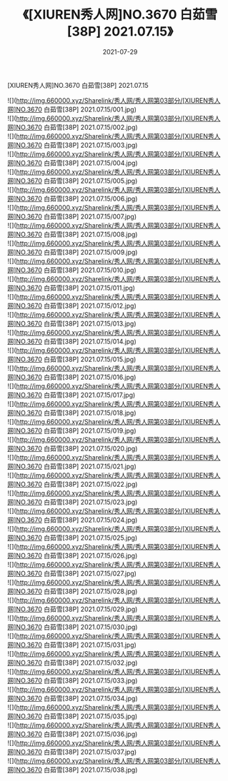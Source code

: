 ﻿---
layout: post
title:  《[XIUREN秀人网]NO.3670 白茹雪[38P] 2021.07.15》
date:   2021-07-29
img: http://img.660000.xyz/Sharelink/秀人网/秀人网第03部分/[XIUREN秀人网]NO.3670 白茹雪[38P] 2021.07.15/000.jpg
categories: [美女, 清纯, 唯美]
---

[XIUREN秀人网]NO.3670 白茹雪[38P] 2021.07.15

  ![](http://img.660000.xyz/Sharelink/秀人网/秀人网第03部分/[XIUREN秀人网]NO.3670 白茹雪[38P] 2021.07.15/001.jpg) <br> ![](http://img.660000.xyz/Sharelink/秀人网/秀人网第03部分/[XIUREN秀人网]NO.3670 白茹雪[38P] 2021.07.15/002.jpg) <br> ![](http://img.660000.xyz/Sharelink/秀人网/秀人网第03部分/[XIUREN秀人网]NO.3670 白茹雪[38P] 2021.07.15/003.jpg) <br> ![](http://img.660000.xyz/Sharelink/秀人网/秀人网第03部分/[XIUREN秀人网]NO.3670 白茹雪[38P] 2021.07.15/004.jpg) <br> ![](http://img.660000.xyz/Sharelink/秀人网/秀人网第03部分/[XIUREN秀人网]NO.3670 白茹雪[38P] 2021.07.15/005.jpg) <br> ![](http://img.660000.xyz/Sharelink/秀人网/秀人网第03部分/[XIUREN秀人网]NO.3670 白茹雪[38P] 2021.07.15/006.jpg) <br> ![](http://img.660000.xyz/Sharelink/秀人网/秀人网第03部分/[XIUREN秀人网]NO.3670 白茹雪[38P] 2021.07.15/007.jpg) <br> ![](http://img.660000.xyz/Sharelink/秀人网/秀人网第03部分/[XIUREN秀人网]NO.3670 白茹雪[38P] 2021.07.15/008.jpg) <br> ![](http://img.660000.xyz/Sharelink/秀人网/秀人网第03部分/[XIUREN秀人网]NO.3670 白茹雪[38P] 2021.07.15/009.jpg) <br> ![](http://img.660000.xyz/Sharelink/秀人网/秀人网第03部分/[XIUREN秀人网]NO.3670 白茹雪[38P] 2021.07.15/010.jpg) <br> ![](http://img.660000.xyz/Sharelink/秀人网/秀人网第03部分/[XIUREN秀人网]NO.3670 白茹雪[38P] 2021.07.15/011.jpg) <br> ![](http://img.660000.xyz/Sharelink/秀人网/秀人网第03部分/[XIUREN秀人网]NO.3670 白茹雪[38P] 2021.07.15/012.jpg) <br> ![](http://img.660000.xyz/Sharelink/秀人网/秀人网第03部分/[XIUREN秀人网]NO.3670 白茹雪[38P] 2021.07.15/013.jpg) <br> ![](http://img.660000.xyz/Sharelink/秀人网/秀人网第03部分/[XIUREN秀人网]NO.3670 白茹雪[38P] 2021.07.15/014.jpg) <br> ![](http://img.660000.xyz/Sharelink/秀人网/秀人网第03部分/[XIUREN秀人网]NO.3670 白茹雪[38P] 2021.07.15/015.jpg) <br> ![](http://img.660000.xyz/Sharelink/秀人网/秀人网第03部分/[XIUREN秀人网]NO.3670 白茹雪[38P] 2021.07.15/016.jpg) <br> ![](http://img.660000.xyz/Sharelink/秀人网/秀人网第03部分/[XIUREN秀人网]NO.3670 白茹雪[38P] 2021.07.15/017.jpg) <br> ![](http://img.660000.xyz/Sharelink/秀人网/秀人网第03部分/[XIUREN秀人网]NO.3670 白茹雪[38P] 2021.07.15/018.jpg) <br> ![](http://img.660000.xyz/Sharelink/秀人网/秀人网第03部分/[XIUREN秀人网]NO.3670 白茹雪[38P] 2021.07.15/019.jpg) <br> ![](http://img.660000.xyz/Sharelink/秀人网/秀人网第03部分/[XIUREN秀人网]NO.3670 白茹雪[38P] 2021.07.15/020.jpg) <br> ![](http://img.660000.xyz/Sharelink/秀人网/秀人网第03部分/[XIUREN秀人网]NO.3670 白茹雪[38P] 2021.07.15/021.jpg) <br> ![](http://img.660000.xyz/Sharelink/秀人网/秀人网第03部分/[XIUREN秀人网]NO.3670 白茹雪[38P] 2021.07.15/022.jpg) <br> ![](http://img.660000.xyz/Sharelink/秀人网/秀人网第03部分/[XIUREN秀人网]NO.3670 白茹雪[38P] 2021.07.15/023.jpg) <br> ![](http://img.660000.xyz/Sharelink/秀人网/秀人网第03部分/[XIUREN秀人网]NO.3670 白茹雪[38P] 2021.07.15/024.jpg) <br> ![](http://img.660000.xyz/Sharelink/秀人网/秀人网第03部分/[XIUREN秀人网]NO.3670 白茹雪[38P] 2021.07.15/025.jpg) <br> ![](http://img.660000.xyz/Sharelink/秀人网/秀人网第03部分/[XIUREN秀人网]NO.3670 白茹雪[38P] 2021.07.15/026.jpg) <br> ![](http://img.660000.xyz/Sharelink/秀人网/秀人网第03部分/[XIUREN秀人网]NO.3670 白茹雪[38P] 2021.07.15/027.jpg) <br> ![](http://img.660000.xyz/Sharelink/秀人网/秀人网第03部分/[XIUREN秀人网]NO.3670 白茹雪[38P] 2021.07.15/028.jpg) <br> ![](http://img.660000.xyz/Sharelink/秀人网/秀人网第03部分/[XIUREN秀人网]NO.3670 白茹雪[38P] 2021.07.15/029.jpg) <br> ![](http://img.660000.xyz/Sharelink/秀人网/秀人网第03部分/[XIUREN秀人网]NO.3670 白茹雪[38P] 2021.07.15/030.jpg) <br> ![](http://img.660000.xyz/Sharelink/秀人网/秀人网第03部分/[XIUREN秀人网]NO.3670 白茹雪[38P] 2021.07.15/031.jpg) <br> ![](http://img.660000.xyz/Sharelink/秀人网/秀人网第03部分/[XIUREN秀人网]NO.3670 白茹雪[38P] 2021.07.15/032.jpg) <br> ![](http://img.660000.xyz/Sharelink/秀人网/秀人网第03部分/[XIUREN秀人网]NO.3670 白茹雪[38P] 2021.07.15/033.jpg) <br> ![](http://img.660000.xyz/Sharelink/秀人网/秀人网第03部分/[XIUREN秀人网]NO.3670 白茹雪[38P] 2021.07.15/034.jpg) <br> ![](http://img.660000.xyz/Sharelink/秀人网/秀人网第03部分/[XIUREN秀人网]NO.3670 白茹雪[38P] 2021.07.15/035.jpg) <br> ![](http://img.660000.xyz/Sharelink/秀人网/秀人网第03部分/[XIUREN秀人网]NO.3670 白茹雪[38P] 2021.07.15/036.jpg) <br> ![](http://img.660000.xyz/Sharelink/秀人网/秀人网第03部分/[XIUREN秀人网]NO.3670 白茹雪[38P] 2021.07.15/037.jpg) <br> ![](http://img.660000.xyz/Sharelink/秀人网/秀人网第03部分/[XIUREN秀人网]NO.3670 白茹雪[38P] 2021.07.15/038.jpg) <br>